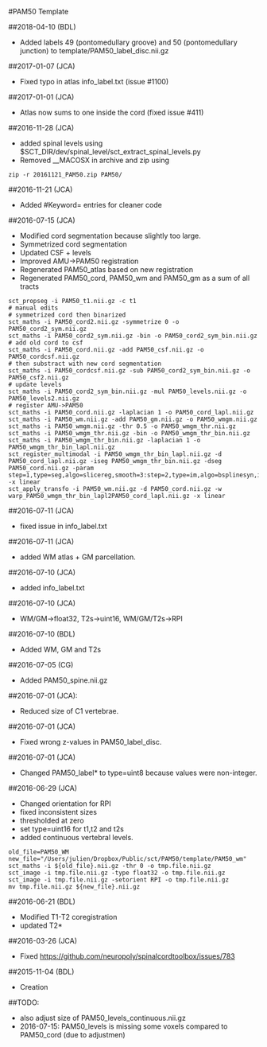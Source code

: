 #PAM50 Template

##2018-04-10 (BDL)
- Added labels 49 (pontomedullary groove) and 50 (pontomedullary junction) to template/PAM50_label_disc.nii.gz

##2017-01-07 (JCA)
- Fixed typo in atlas info_label.txt (issue #1100)

##2017-01-01 (JCA)
- Atlas now sums to one inside the cord (fixed issue #411)

##2016-11-28 (JCA)
- added spinal levels using $SCT_DIR/dev/spinal_level/sct_extract_spinal_levels.py
- Removed __MACOSX in archive and zip using
~~~
zip -r 20161121_PAM50.zip PAM50/
~~~

##2016-11-21 (JCA)
- Added #Keyword= entries for cleaner code

##2016-07-15 (JCA)
- Modified cord segmentation because slightly too large.
- Symmetrized cord segmentation
- Updated CSF + levels
- Improved AMU->PAM50 registration
- Regenerated PAM50_atlas based on new registration
- Regenerated PAM50_cord, PAM50_wm and PAM50_gm as a sum of all tracts
~~~
sct_propseg -i PAM50_t1.nii.gz -c t1
# manual edits
# symmetrized cord then binarized
sct_maths -i PAM50_cord2.nii.gz -symmetrize 0 -o PAM50_cord2_sym.nii.gz
sct_maths -i PAM50_cord2_sym.nii.gz -bin -o PAM50_cord2_sym_bin.nii.gz 
# add old cord to csf
sct_maths -i PAM50_cord.nii.gz -add PAM50_csf.nii.gz -o PAM50_cordcsf.nii.gz
# then substract with new cord segmentation
sct_maths -i PAM50_cordcsf.nii.gz -sub PAM50_cord2_sym_bin.nii.gz -o PAM50_csf2.nii.gz
# update levels
sct_maths -i PAM50_cord2_sym_bin.nii.gz -mul PAM50_levels.nii.gz -o PAM50_levels2.nii.gz
# register AMU->PAM50
sct_maths -i PAM50_cord.nii.gz -laplacian 1 -o PAM50_cord_lapl.nii.gz
sct_maths -i PAM50_wm.nii.gz -add PAM50_gm.nii.gz -o PAM50_wmgm.nii.gz
sct_maths -i PAM50_wmgm.nii.gz -thr 0.5 -o PAM50_wmgm_thr.nii.gz
sct_maths -i PAM50_wmgm_thr.nii.gz -bin -o PAM50_wmgm_thr_bin.nii.gz 
sct_maths -i PAM50_wmgm_thr_bin.nii.gz -laplacian 1 -o PAM50_wmgm_thr_bin_lapl.nii.gz 
sct_register_multimodal -i PAM50_wmgm_thr_bin_lapl.nii.gz -d PAM50_cord_lapl.nii.gz -iseg PAM50_wmgm_thr_bin.nii.gz -dseg PAM50_cord.nii.gz -param step=1,type=seg,algo=slicereg,smooth=3:step=2,type=im,algo=bsplinesyn,iter=5,slicewise=0 -x linear
sct_apply_transfo -i PAM50_wm.nii.gz -d PAM50_cord.nii.gz -w warp_PAM50_wmgm_thr_bin_lapl2PAM50_cord_lapl.nii.gz -x linear
~~~

##2016-07-11 (JCA)
- fixed issue in info_label.txt

##2016-07-11 (JCA)
- added WM atlas + GM parcellation.

##2016-07-10 (JCA)
- added info_label.txt

##2016-07-10 (JCA)
- WM/GM->float32, T2s->uint16, WM/GM/T2s->RPI

##2016-07-10 (BDL)
- Added WM, GM and T2s

##2016-07-05 (CG)
- Added PAM50_spine.nii.gz

##2016-07-01 (JCA):
- Reduced size of C1 vertebrae.

##2016-07-01 (JCA)
- Fixed wrong z-values in PAM50_label_disc.

##2016-07-01 (JCA)
- Changed PAM50_label* to type=uint8 because values were non-integer.

##2016-06-29 (JCA)
- Changed orientation for RPI
- fixed inconsistent sizes
- thresholded at zero
- set type=uint16 for t1,t2 and t2s
- added continuous vertebral levels.
~~~
old_file=PAM50_WM
new_file="/Users/julien/Dropbox/Public/sct/PAM50/template/PAM50_wm"
sct_maths -i ${old_file}.nii.gz -thr 0 -o tmp.file.nii.gz
sct_image -i tmp.file.nii.gz -type float32 -o tmp.file.nii.gz
sct_image -i tmp.file.nii.gz -setorient RPI -o tmp.file.nii.gz
mv tmp.file.nii.gz ${new_file}.nii.gz
~~~

##2016-06-21 (BDL)
- Modified T1-T2 coregistration
- updated T2*

##2016-03-26 (JCA)
- Fixed https://github.com/neuropoly/spinalcordtoolbox/issues/783

##2015-11-04 (BDL)
- Creation

##TODO:
- also adjust size of PAM50_levels_continuous.nii.gz
- 2016-07-15: PAM50_levels is missing some voxels compared to PAM50_cord (due to adjustmen)
